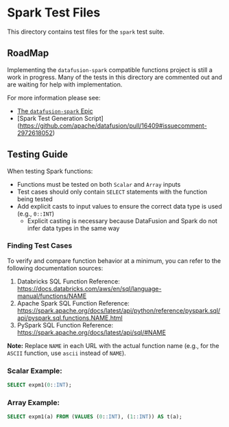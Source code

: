 <!---
  Licensed to the Apache Software Foundation (ASF) under one
  or more contributor license agreements.  See the NOTICE file
  distributed with this work for additional information
  regarding copyright ownership.  The ASF licenses this file
  to you under the Apache License, Version 2.0 (the
  "License"); you may not use this file except in compliance
  with the License.  You may obtain a copy of the License at

    http://www.apache.org/licenses/LICENSE-2.0

  Unless required by applicable law or agreed to in writing,
  software distributed under the License is distributed on an
  "AS IS" BASIS, WITHOUT WARRANTIES OR CONDITIONS OF ANY
  KIND, either express or implied.  See the License for the
  specific language governing permissions and limitations
  under the License.
-->

# Spark Test Files

This directory contains test files for the `spark` test suite.

## RoadMap

Implementing the `datafusion-spark` compatible functions project is still a work in progress.
Many of the tests in this directory are commented out and are waiting for help with implementation.

For more information please see:

- [The `datafusion-spark` Epic](https://github.com/apache/datafusion/issues/15914)
- [Spark Test Generation Script] (https://github.com/apache/datafusion/pull/16409#issuecomment-2972618052)

## Testing Guide

When testing Spark functions:

- Functions must be tested on both `Scalar` and `Array` inputs
- Test cases should only contain `SELECT` statements with the function being tested
- Add explicit casts to input values to ensure the correct data type is used (e.g., `0::INT`)
  - Explicit casting is necessary because DataFusion and Spark do not infer data types in the same way

### Finding Test Cases

To verify and compare function behavior at a minimum, you can refer to the following documentation sources:

1. Databricks SQL Function Reference:
   https://docs.databricks.com/aws/en/sql/language-manual/functions/NAME
2. Apache Spark SQL Function Reference:
   https://spark.apache.org/docs/latest/api/python/reference/pyspark.sql/api/pyspark.sql.functions.NAME.html
3. PySpark SQL Function Reference:
   https://spark.apache.org/docs/latest/api/sql/#NAME

**Note:** Replace `NAME` in each URL with the actual function name (e.g., for the `ASCII` function, use `ascii` instead
of `NAME`).

### Scalar Example:

```sql
SELECT expm1(0::INT);
```

### Array Example:

```sql
SELECT expm1(a) FROM (VALUES (0::INT), (1::INT)) AS t(a);
```
